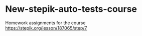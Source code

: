 # New-stepik-auto-tests-course
Homework assignments for the course
https://stepik.org/lesson/187065/step/7

